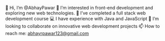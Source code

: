 👋 Hi, I’m @AbhayPawar
👀 I’m interested in front-end development and exploring new web technologies.
🌱 I’ve completed a full stack web development course
💻 I have experience with Java and JavaScript
💞️ I’m looking to collaborate on innovative web development projects
📫 How to reach me: abhayrpawar123@gmail.com

<!---
abhaypawa/abhaypawa is a ✨ special ✨ repository because its `README.md` (this file) appears on your GitHub profile.
You can click the Preview link to take a look at your changes.
--->
